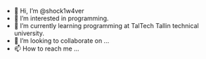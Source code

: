 - 👋 Hi, I’m @shock1w4ver
- 👀 I’m interested in programming.
- 🌱 I’m currently learning programming at TalTech Tallin technical university.
- 💞️ I’m looking to collaborate on ...
- 📫 How to reach me ...

<!---
shock1w4ver/shock1w4ver is a ✨ special ✨ repository because its `README.md` (this file) appears on your GitHub profile.
You can click the Preview link to take a look at your changes.
--->

